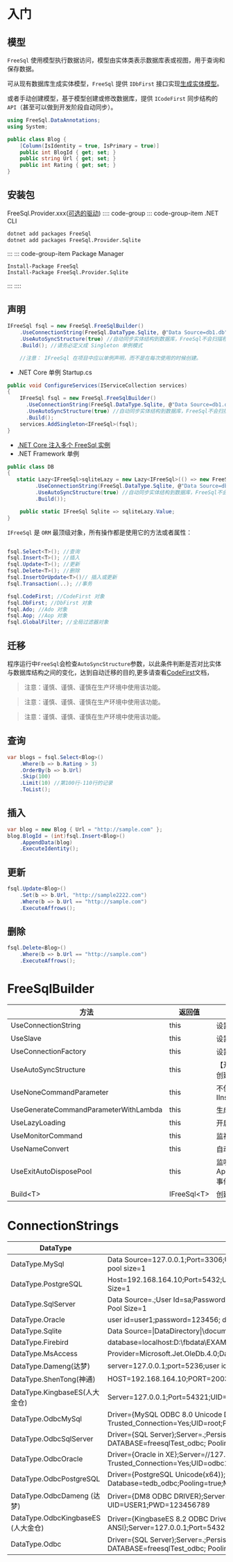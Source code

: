 # 入门

## 模型

`FreeSql` 使用模型执行数据访问，模型由实体类表示数据库表或视图，用于查询和保存数据。

可从现有数据库生成实体模型，`FreeSql` 提供 `IDbFirst` 接口实现[生成实体模型](db-first.md)。

或者手动创建模型，基于模型创建或修改数据库，提供 `ICodeFirst` 同步结构的 `API`（甚至可以做到开发阶段自动同步）。

```csharp
using FreeSql.DataAnnotations;
using System;

public class Blog {
    [Column(IsIdentity = true, IsPrimary = true)]
    public int BlogId { get; set; }
    public string Url { get; set; }
    public int Rating { get; set; }
}
```

## 安装包

FreeSql.Provider.xxx([可选的驱动](install.md))
:::: code-group
::: code-group-item .NET CLI

```bash
dotnet add packages FreeSql
dotnet add packages FreeSql.Provider.Sqlite
```

:::
::: code-group-item Package Manager

```bash
Install-Package FreeSql
Install-Package FreeSql.Provider.Sqlite
```

:::
::::

## 声明

```csharp
IFreeSql fsql = new FreeSql.FreeSqlBuilder()
    .UseConnectionString(FreeSql.DataType.Sqlite, @"Data Source=db1.db")
    .UseAutoSyncStructure(true) //自动同步实体结构到数据库，FreeSql不会扫描程序集，只有CRUD时才会生成表。
    .Build(); //请务必定义成 Singleton 单例模式

    //注意： IFreeSql 在项目中应以单例声明，而不是在每次使用的时候创建。
```

- .NET Core 单例
  Startup.cs

```csharp
public void ConfigureServices(IServiceCollection services)
{
    IFreeSql fsql = new FreeSql.FreeSqlBuilder()
      .UseConnectionString(FreeSql.DataType.Sqlite, @"Data Source=db1.db")
      .UseAutoSyncStructure(true) //自动同步实体结构到数据库，FreeSql不会扫描程序集，只有CRUD时才会生成表。
      .Build();
    services.AddSingleton<IFreeSql>(fsql);
}
```

- [.NET Core 注入多个 FreeSql 实例](https://github.com/dotnetcore/FreeSql/issues/44)
- .NET Framework 单例

```csharp
public class DB
{
   static Lazy<IFreeSql>sqliteLazy = new Lazy<IFreeSql>(() => new FreeSql.FreeSqlBuilder()
         .UseConnectionString(FreeSql.DataType.Sqlite, @"Data Source=db1.db")
         .UseAutoSyncStructure(true) //自动同步实体结构到数据库，FreeSql不会扫描程序集，只有CRUD时才会生成表。
         .Build());

    public static IFreeSql Sqlite => sqliteLazy.Value;
}
```

`IFreeSql` 是 `ORM` 最顶级对象，所有操作都是使用它的方法或者属性：

```c#

fsql.Select<T>(); //查询
fsql.Insert<T>(); //插入
fsql.Update<T>(); //更新
fsql.Delete<T>(); //删除
fsql.InsertOrUpdate<T>()// 插入或更新
fsql.Transaction(..); //事务

fsql.CodeFirst; //CodeFirst 对象
fsql.DbFirst; //DbFirst 对象
fsql.Ado; //Ado 对象
fsql.Aop; //Aop 对象
fsql.GlobalFilter; //全局过滤器对象
```

## 迁移

程序运行中`FreeSql`会检查`AutoSyncStructure`参数，以此条件判断是否对比实体与数据库结构之间的变化，达到自动迁移的目的,更多请查看[CodeFirst](code-first.md)文档，

> 注意：谨慎、谨慎、谨慎在生产环境中使用该功能。

> 注意：谨慎、谨慎、谨慎在生产环境中使用该功能。

> 注意：谨慎、谨慎、谨慎在生产环境中使用该功能。

## 查询

```csharp
var blogs = fsql.Select<Blog>()
    .Where(b => b.Rating > 3)
    .OrderBy(b => b.Url)
    .Skip(100)
    .Limit(10) //第100行-110行的记录
    .ToList();
```

## 插入

```csharp
var blog = new Blog { Url = "http://sample.com" };
blog.BlogId = (int)fsql.Insert<Blog>()
    .AppendData(blog)
    .ExecuteIdentity();
```

## 更新

```csharp
fsql.Update<Blog>()
    .Set(b => b.Url, "http://sample2222.com")
    .Where(b => b.Url == "http://sample.com")
    .ExecuteAffrows();
```

## 删除

```csharp
fsql.Delete<Blog>()
    .Where(b => b.Url == "http://sample.com")
    .ExecuteAffrows();
```

# FreeSqlBuilder

| 方法                                  | 返回值        | 说明                                                                                           |
| ------------------------------------- | ------------- | ---------------------------------------------------------------------------------------------- |
| UseConnectionString                   | this          | 设置连接串                                                                                     |
| UseSlave                              | this          | 设置从数据库，支持多个                                                                         |
| UseConnectionFactory                  | this          | 设置自定义数据库连接对象（放弃内置对象连接池技术）                                             |
| UseAutoSyncStructure                  | this          | 【开发环境必备】自动同步实体结构到数据库，程序运行中检查实体创建或修改表结构                   |
| UseNoneCommandParameter               | this          | 不使用命令参数化执行，针对 Insert/Update，也可临时使用 IInsert/IUpdate.NoneParameter()         |
| UseGenerateCommandParameterWithLambda | this          | 生成命令参数化执行，针对 lambda 表达式解析                                                     |
| UseLazyLoading                        | this          | 开启延时加载功能                                                                               |
| UseMonitorCommand                     | this          | 监视全局 SQL 执行前后                                                                          |
| UseNameConvert                        | this          | 自动转换名称 Entity -\> Db                                                                     |
| UseExitAutoDisposePool                | this          | 监听 AppDomain.CurrentDomain.ProcessExit/Console.CancelKeyPress 事件自动释放连接池 (默认 true) |
| Build\<T\>                            | IFreeSql\<T\> | 创建一个 IFreeSql 对象，注意：单例设计，不要重复创建                                           |

# ConnectionStrings

| DataType                           | ConnectionString                                                                                                                                                                                |
| ---------------------------------- | ----------------------------------------------------------------------------------------------------------------------------------------------------------------------------------------------- |
| DataType.MySql                     | Data Source=127.0.0.1;Port=3306;User ID=root;Password=root; Initial Catalog=cccddd;Charset=utf8; SslMode=none;Min pool size=1                                                                   |
| DataType.PostgreSQL                | Host=192.168.164.10;Port=5432;Username=postgres;Password=123456; Database=tedb;Pooling=true;Minimum Pool Size=1                                                                                 |
| DataType.SqlServer                 | Data Source=.;User Id=sa;Password=123456;Initial Catalog=freesqlTest;TrustServerCertificate=true;Pooling=true;Min Pool Size=1                                                                   |
| DataType.Oracle                    | user id=user1;password=123456; data source=//127.0.0.1:1521/XE;Pooling=true;Min Pool Size=1                                                                                                     |
| DataType.Sqlite                    | Data Source=\|DataDirectory\|\document.db; Attachs=xxxtb.db; Pooling=true;Min Pool Size=1                                                                                                       |
| DataType.Firebird                  | database=localhost:D:\fbdata\EXAMPLES.fdb;user=sysdba;password=123456                                                                                                                           |
| DataType.MsAccess                  | Provider=Microsoft.Jet.OleDb.4.0;Data Source=d:/accdb/2003.mdb                                                                                                                                  |
| DataType.Dameng(达梦)              | server=127.0.0.1;port=5236;user id=2user;password=123456789;database=2user;poolsize=5                                                                                                           |
| DataType.ShenTong(神通)            | HOST=192.168.164.10;PORT=2003;DATABASE=OSRDB;USERNAME=SYSDBA;PASSWORD=szoscar55;MAXPOOLSIZE=2                                                                                                   |
| DataType.KingbaseES(人大金仓)      | Server=127.0.0.1;Port=54321;UID=USER2;PWD=123456789;database=TEST;MAXPOOLSIZE=2                                                                                                                 |
| DataType.OdbcMySql                 | Driver={MySQL ODBC 8.0 Unicode Driver}; Server=127.0.0.1;Persist Security Info=False; Trusted_Connection=Yes;UID=root;PWD=root; DATABASE=cccddd_odbc;Charset=utf8; SslMode=none;Min Pool Size=1 |
| DataType.OdbcSqlServer             | Driver={SQL Server};Server=.;Persist Security Info=False; Trusted_Connection=Yes;Integrated Security=True; DATABASE=freesqlTest_odbc; Pooling=true;Min Pool Size=1                              |
| DataType.OdbcOracle                | Driver={Oracle in XE};Server=//127.0.0.1:1521/XE; Persist Security Info=False; Trusted_Connection=Yes;UID=odbc1;PWD=123456; Min Pool Size=1                                                     |
| DataType.OdbcPostgreSQL            | Driver={PostgreSQL Unicode(x64)};Server=192.168.164.10; Port=5432;UID=postgres;PWD=123456; Database=tedb_odbc;Pooling=true;Min Pool Size=1                                                      |
| DataType.OdbcDameng (达梦)         | Driver={DM8 ODBC DRIVER};Server=127.0.0.1:5236; Persist Security Info=False; Trusted_Connection=Yes; UID=USER1;PWD=123456789                                                                    |
| DataType.OdbcKingbaseES (人大金仓) | Driver={KingbaseES 8.2 ODBC Driver ANSI};Server=127.0.0.1;Port=54321;UID=USER2;PWD=123456789;database=TEST                                                                                      |
| DataType.Odbc                      | Driver={SQL Server};Server=.;Persist Security Info=False; Trusted_Connection=Yes;Integrated Security=True; DATABASE=freesqlTest_odbc; Pooling=true;Min pool size=1                              |
